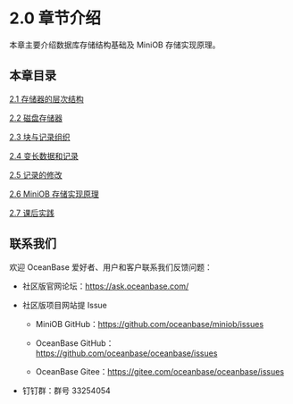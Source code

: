 # 2.0 章节介绍

本章主要介绍数据库存储结构基础及 MiniOB 存储实现原理。

## 本章目录

[2.1 存储器的层次结构](2.memory-hierarchy.md)

[2.2 磁盘存储器](3.disk-storage.md)

[2.3 块与记录组织](4.block-record-organization.md)

[2.4 变长数据和记录](5.variable-length-data-records.md)

[2.5 记录的修改](6.modification-records.md)

[2.6 MiniOB 存储实现原理](7.miniob-storage-implementation.md)

[2.7 课后实践](8.homework.md)

## 联系我们

欢迎 OceanBase 爱好者、用户和客户联系我们反馈问题：

- 社区版官网论坛：<https://ask.oceanbase.com/>

- 社区版项目网站提 Issue

  - MiniOB GitHub：<https://github.com/oceanbase/miniob/issues>

  - OceanBase GitHub：<https://github.com/oceanbase/oceanbase/issues>

  - OceanBase Gitee：<https://gitee.com/oceanbase/oceanbase/issues>

- 钉钉群：群号 33254054
